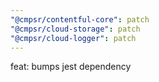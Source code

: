 ```yaml
---
"@cmpsr/contentful-core": patch
"@cmpsr/cloud-storage": patch
"@cmpsr/cloud-logger": patch
---
```


feat: bumps jest dependency
